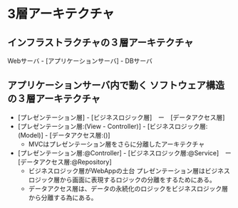 # 3層アーキテクチャ

## インフラストラクチャの３層アーキテクチャ

Webサーバ - [アプリケーションサーバ] - DBサーバ

## アプリケーションサーバ内で動く ソフトウェア構造の３層アーキテクチャ

* [プレゼンテーション層] - [ビジネスロジック層]　ー　[データアクセス層]
* [プレゼンテーション層:(View - Controller)] - [ビジネスロジック層:(Model)] - [データアクセス層:()]
    *  MVCはプレゼンテーション層をさらに分離したアーキテクチャ
* [プレゼンテーション層:@Controller] - [ビジネスロジック層:@Service]　ー　[データアクセス層:@Repository]
    * ビジネスロジック層がWebAppの土台 プレゼンテーション層はビジネスロジック層から画面に表現するロジックの分離をするためにある。
    * データアクセス層は、データの永続化のロジックをビジネスロジック層から分離する為にある。


 